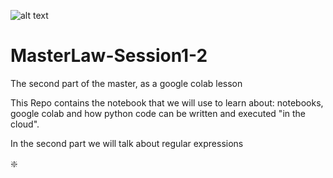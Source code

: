 ![alt text](https://datawider.com/wp-content/uploads/2019/11/How-to-Learn-Python.jpg "Programming")

# MasterLaw-Session1-2
The second part of the master, as a google colab lesson

This Repo contains the notebook that we will use to learn about: notebooks, google colab and how python code can be written and executed "in the cloud". <br>

In the second part we will talk about regular expressions <br>

:sparkle:
